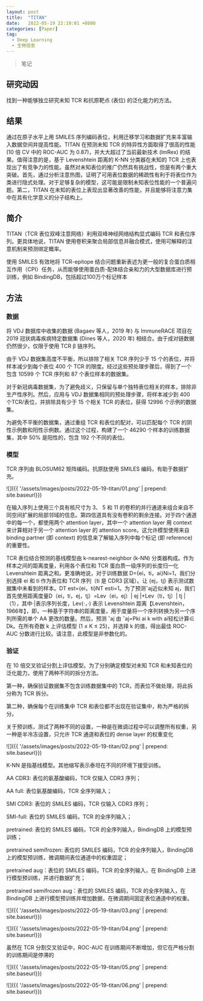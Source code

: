 ```yaml
---
layout: post
title:  "TITAN"
date:   2022-05-19 22:10:01 +0800
categories: [Paper]
tag: 
  - Deep Learning
  - 生物信息
---
```


> 笔记

## 研究动因

找到一种能够独立研究未知 TCR 和抗原靶点 (表位) 的泛化能力的方法。

## 结果

通过在原子水平上用 SMILES 序列编码表位，利用迁移学习和数据扩充来丰富输入数据空间并提高性能。TITAN 在预测未知 TCR 的特异性方面取得了很高的性能 (10 倍 CV 中的 ROC-AUC 为 0.87)，并大大超过了当前最新技术 (ImRex) 的结果。值得注意的是，基于 Levenshtein 距离的 K-NN 分类器在未知的 TCR 上也表现出了有竞争力的性能。虽然对未知表位的推广仍然具有挑战性，但是有两个重大突破。首先，通过分析注意热图，证明了可用表位数据的稀疏性有利于将表位作为类进行隐式处理。对于足够复杂的模型，这可能是限制未知表位性能的一个普遍问题。第二，TITAN 在未知的表位上表现出显著改善的性能，并且能够将注意力集中在具有化学意义的分子结构上。 

## 简介

TITAN（TCR 表位双峰注意网络）利用双峰神经网络结构显式编码 TCR 和表位序列。更具体地说，TITAN 使用卷积来聚合局部信息并融合模式，使用可解释的注意机制来预测绑定概率。

使用 SMILES 有效地将 TCR-epitope 结合问题重新表述为更一般的复合蛋白质相互作用（CPI）任务，从而能够使用蛋白质-配体结合亲和力的大型数据库进行预训练，例如 BindingDB，包括超过100万个标记样本

## 方法

### 数据

将 VDJ 数据库中收集的数据 (Bagaev 等人，2019 年) 与 ImmuneRACE 项目在 2019 冠状病毒疾病特定数据集 (Dines 等人，2020 年) 相结合。由于成对链数据仍然很少，仅限于使用 TCR β 链序列。

由于 VDJ 数据集高度不平衡，所以排除了相关 TCR 序列少于 15 个的表位，并将样本减少到每个表位 400 个 TCR 的限度。经过这些预处理步骤后，得到了一个包含 10599 个 TCR 序列和 87 个表位样本的数据集。

对于新冠病毒数据集，为了避免歧义，只保留与单个独特表位相关的样本，排除非生产性序列。然后，应用与 VDJ 数据集相同的预处理步骤，将样本减少到 400 个TCR/表位，并排除具有少于 15 个相关 TCR 的表位，获得 12996 个示例的数据集。

为避免不平衡的数据集，通过重组 TCR 和表位的配对，可以匹配每个 TCR 的阴性示例数和阳性示例数。通过这个过程，构建了一个 46290 个样本的训练数据集，其中 50% 是阳性的，包含 192 个不同的表位。

### 模型

TCR 序列由 BLOSUM62 矩阵编码。抗原肽使用 SMILES 编码，有助于数据扩充。

![]({{ '/assets/images/posts/2022-05-19-titan/01.png' | prepend: site.baseurl}})

在输入序列上使用三个具有核尺寸为 3、 5 和 11 的卷积的并行通道来组合来自不同空间扩展的局部邻域的信息。第四信道具有没有卷积的剩余连接。对于四个通道中的每一个，都使用两个 attention layer，其中一个 attention layer 用 context 来计算相对于另一个 attention layer 的 attention score。这允许模型使用来自binding partner (即 context) 的信息来了解输入序列中每个标记 (即 reference) 的重要性。

TCR 表位结合预测的基线模型由 k-nearest-neighbor (k-NN) 分类器构成。作为样本之间的距离度量，利用各个表位和 TCR 蛋白质一级序列的长度归一化 Levenshtein 距离之和。更准确地说，对于训练数据 D={ei，ti，ai}Ni=1，我们分别选择 ei 和 ti 作为表位和 TCR 序列（ti 是 CDR3 区域）。让 {ej，tj} 表示测试数据集中未看到的样本。DT est={ei，ti}NT esti=1。为了预测ˆaj近似未知 aj，我们首先使用距离度量D（ei，ti，ej，tj）=Lev（ei，ej）| ej |+Lev（ti，tj）| tj |（1），其中·|表示序列长度，Lev(·，·) 表示 Levenshtein 距离【Levenshtein，1966年】，即，一种基于字符串的距离度量，用于度量将一个序列转换为另一个序列所需的单个 AA 更改的数量。然后，预测 ˆaj 由 ˆaj=Pki ai k with ai轻松计算∈ Dk。在所有奇数 k 上评估模型 (1 ≤ K ≤ 25)，并选择 k 的值，得出最佳 ROC-AUC 分数进行比较。请注意，此模型是非参数化的。 

### 验证

在 10 倍交叉验证分割上评估模型。为了分别确定模型对未知 TCR 和未知表位的泛化能力，使用了两种不同的拆分方法。

第一种，确保验证数据集不包含训练数据集中的 TCR，而表位不做处理，将此拆分称为 TCR 拆分。

第二种，确保每个在训练集中 TCR 和表位都不出现在验证集中，称为严格的拆分。

关于预训练，测试了两种不同的设置，一种是在微调过程中可以调整所有权重，另一种是半冷冻设置，只允许 TCR 通道和表位的 dense layer 的权重变化

![]({{ '/assets/images/posts/2022-05-19-titan/02.png' | prepend: site.baseurl}})

K-NN 是指基线模型。其他缩写表示泰坦在不同的环境下接受训练。

AA CDR3: 表位的氨基酸编码，TCR 仅输入 CDR3 序列；

AA full: 表位氨基酸编码，TCR 全序列输入；

SMI CDR3: 表位的 SMILES 编码，TCR 仅输入 CDR3 序列；

SMI-full: 表位的 SMILES 编码，TCR 的全序列输入；

pretrained: 表位的 SMILES 编码，TCR 的全序列输入，BindingDB 上的模型预训练；

pretrained semifrozen: 表位的 SMILES 编码，TCR 的全序列输入，BindingDB 上的模型预训练，微调期间表位通道中的权重固定；

pretrained aug：表位的 SMILES 编码，TCR 的全序列输入，在 BindingDB 上进行模型预训练，并进行数据扩充；

pretrained semifrozen aug：表位的 SMILES 编码，TCR 的全序列输入，在 BindingDB 上进行模型预训练并增加数据，在微调期间固定表位通道中的权重。

![]({{ '/assets/images/posts/2022-05-19-titan/03.png' | prepend: site.baseurl}})

![]({{ '/assets/images/posts/2022-05-19-titan/04.png' | prepend: site.baseurl}})

虽然在 TCR 分割交叉验证中，ROC-AUC 在训练期间不断增加，但它在严格分割的训练期间是停滞的

![]({{ '/assets/images/posts/2022-05-19-titan/05.png' | prepend: site.baseurl}})

![]({{ '/assets/images/posts/2022-05-19-titan/06.png' | prepend: site.baseurl}})
